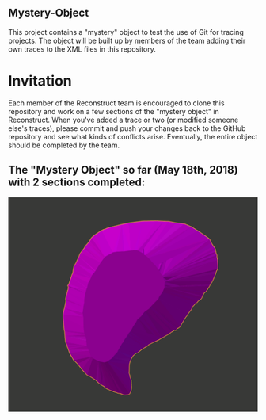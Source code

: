 ## Mystery-Object
This project contains a "mystery" object to test the use of Git for tracing projects. The object will be built up by members of the team adding their own traces to the XML files in this repository.

# Invitation
Each member of the Reconstruct team is encouraged to clone this repository and work on a few sections of the "mystery object" in Reconstruct. When you've added a trace or two (or modified someone else's traces), please commit and push your changes back to the GitHub repository and see what kinds of conflicts arise. Eventually, the entire object should be completed by the team.

## The "Mystery Object" so far (May 18th, 2018) with 2 sections completed:
![MysteryObject](images/sections_so_far.gif?raw=true "MysteryObject")
